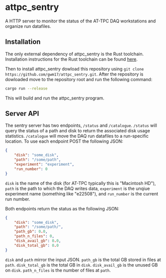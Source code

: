 # attpc_sentry

A HTTP server to monitor the status of the AT-TPC DAQ workstations and
organize run datafiles.

## Installation

The only external dependency of attpc_sentry is the Rust toolchain. Installation instructions for
the Rust toolchain can be found [here](https://rust-lang.org).

Then to install attpc_sentry dowload this repository using 
`git clone https://github.com/gwm17/attpc_sentry.git`. After the repository is dowloaded move to
the repository root and run the following command:

```bash
cargo run --release 
```

This will build and run the attpc_sentry program.

## Server API

The sentry server has two endpoints, `/status` and `/catalogue`. `/status` will query the status of 
a path and disk to return the associated disk usage statistics. `/catalogue` will move the DAQ
run datafiles to a run-specific location. To use each endpoint POST the following JSON:

```json
{
    "disk": "some_disk",
    "path": "/some/path",
    "experiment": "experiment",
    "run_number": 0
}
```

`disk` is the name of the disk (for AT-TPC typically this is "Macintosh HD"), `path` is the path
to which the DAQ writes data, `experiment` is the unqiue experiment name (something like "e22508"),
and `run_number` is the current run number.

Both endpoints return the status as the following JSON:

```json
{
    "disk": "some_disk",
    "path": "/some/path/",
    "path_gb": 0.0,
    "path_n_files": 0,
    "disk_avail_gb": 0.0,
    "disk_total_gb": 0.0
}
```

`disk` and `path` mirror the input JSON. `path_gb` is the total GB stored in files at `path`. 
`disk_total_gb` is the total GB in `disk`. `disk_avail_gb` is the unused GB on `disk`. `path_n_files` is the number of files at `path`.
